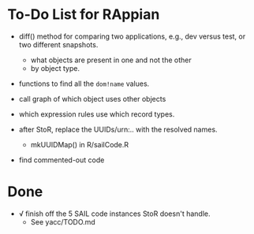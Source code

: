 # To-Do List for RAppian

+ diff() method for comparing two applications, e.g., dev versus test, or two different snapshots.
   + what objects are present in one and not the other
   + by object type.

+ functions to find all the `dom!name` values.

+ call graph of which object uses other objects

+ which expression rules use which record types.

+ after StoR, replace the UUIDs/urn:..  with the resolved names.
   + mkUUIDMap() in R/sailCode.R

+ find commented-out code


# Done

+ √ finish off the 5 SAIL code instances StoR doesn't handle. 
   + See yacc/TODO.md

